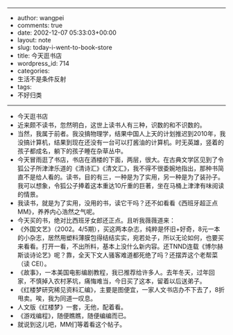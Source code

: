 - --
- author: wangpei
- comments: true
- date: 2002-12-07 05:33:03+00:00
- layout: note
- slug: today-i-went-to-book-store
- title: 今天逛书店
- wordpress_id: 714
- categories:
- 生活不是条件反射
- tags:
- 不好归类
- --
- 今天逛书店
- 近来颇不读书，忽然明白，这世上读书人有三种，识数的和不识数的。
- 当然，我属于前者。我没搞物理学，结果中国人上天的计划推迟到2010年，我没搞计算机，结果到现在还没有一台可以打酱油的计算机。时无英雄，竖着的孩子都成名，躺下的孩子睡在杂草丛中。
- 今天冒雨逛了书店，书店在酒楼的下面，两层，很大。在古典文学区见到了令狐公子所津津乐道的《清诗汇》《清文汇》，我不得不很委婉地指出，那种书简直不是给人看的。读书，目的有三，一种是为了实用，另一种是为了装孙子。我可以想象，令狐公子捧着这本重达10斤重的巨著，坐在马桶上津津有味阅读的情景。
- 我读书，就是为了实用，没用的书，读它干吗？还不如看看《西班牙超正点MM》，养养内心浩然之气呢。
- 今天买的书，绝对比西班牙女郎还正点。且听我薇薇道来：
- 《外国文艺》（2002。4/5期），买这两本杂志，纯粹是怀旧+好奇，8元一本的小杂志，居然用塑料薄膜包得结结实实，宛若处子，所以无论如何，也要买来看看。打开一看，不出所料，基本上没什么新内容。还TNND连载《博尔赫斯谈诗论艺》呢？靠，全天下文人骚客难道都死绝了吗？还摆弄这个老帮菜（读 CEI）。
- 《故事》，一本美国电影编剧教程，我已推荐给许多人。去年冬天，过年回家，不慎掉入农村茅坑，痛悔难当，今日买了这本，留着以后送弟子。
- 《红楼梦研究稀见资料汇编》，主要是图便宜，一家人文书店办不下去了，8折甩卖。唉，我为同道一叹息。
- 人文版《红楼梦》一套，无他，配着看。
- 《游戏编程》，随便瞧瞧，随便编编而已。
- 就说到这儿吧，MM们等着看这个帖子。
